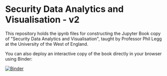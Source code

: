 # Security Data Analytics and Visualisation - v2

This repository holds the ipynb files for constructing the Jupyter Book copy of "Security Data Analytics and Visualisation", taught by Professor Phil Legg at the University of the West of England.

You can also deploy an interactive copy of the book directly in your browser using Binder:

[![Binder](https://mybinder.org/badge_logo.svg)](https://mybinder.org/v2/gh/pa-legg/sdav-book/HEAD)
